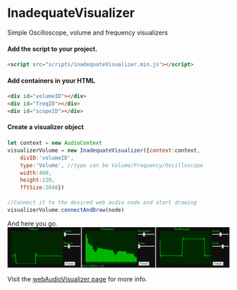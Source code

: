 # InadequateVisualizer

Simple Oscilloscope, volume and frequency visualizers

#### Add the script to your project. 
```html
<script src="scripts/inadequateVisualizer.min.js"></script>
```
#### Add containers in your HTML
```html
<div id="volumeID"></div>
<div id="freqID"></div>
<div id="scopeID"></div>
```

#### Create a visualizer object
```javascript
let context = new AudioContext
visualizerVolume = new InadequateVisualizer({context:context,
	divID:'volumeID',
	type:'Volume', //type can be Volume/Frequency/Oscilloscope
	width:400,
	height:220,
	fftSize:2048})
	
//Connect it to the desired web audio node and start drawing
visualizerVolume.connectAndDraw(node)

```

And here you go.
![result](/img/Capture.PNG)



Visit the [webAudioVisualizer page](https://atactionpark.github.io/InadequateVisualizer/) for more info.